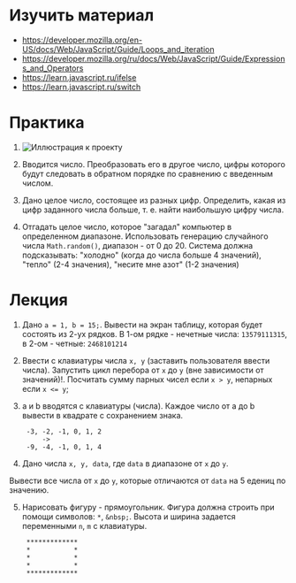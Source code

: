# Изучить материал
* https://developer.mozilla.org/en-US/docs/Web/JavaScript/Guide/Loops_and_iteration
* https://developer.mozilla.org/ru/docs/Web/JavaScript/Guide/Expressions_and_Operators
* https://learn.javascript.ru/ifelse
* https://learn.javascript.ru/switch

# Практика

1. ![Иллюстрация к проекту](task_1.png)
 
2. Вводится число. Преобразовать его в другое число, цифры которого будут следовать в обратном порядке по сравнению с введенным числом.

3. Дано целое число, состоящее из разных цифр. Определить, какая из цифр заданного числа больше, т. е. найти наибольшую цифру числа.

4. Отгадать целое число, которое "загадал" компьютер в определенном диапазоне. Использовать генерацию случайного числа `Math.random()`, диапазон - от 0 до 20.
Система должна подсказывать: "холодно" (когда до числа больше 4 значений), "тепло" (2-4 значения), "несите мне азот" (1-2 значения) 



# Лекция

1. Дано `a = 1, b = 15;`. Вывести на экран таблицу, которая будет состоять из 2-ух рядков. В 1-ом рядке - нечетные числа: `13579111315`, в 2-ом - четные: `2468101214`

2. Ввести с клавиатуры числа `x, y` (заставить пользователя ввести числа). Запустить цикл перебора от `x` до `y` (вне зависимости от значений)!. Посчитать сумму парных чисел если `x > y`, непарных если `x <= y`;

3. a и b вводятся с клавиатуры (числа). Каждое число от a до b вывести в квадрате с сохранением знака.

        -3, -2, -1, 0, 1, 2 
            -> 
        -9, -4, -1, 0, 1, 4

4. Дано числа `x, y, data`, где `data` в диапазоне от `x` до `y`.

Вывести все числа от `x` до `y`, которые отличаются от `data` на 5 едениц по значению.

5. Нарисовать фигуру - прямоугольник. Фигура должна строить при помощи символов: `*`, `&nbsp;`.
Высота и ширина задается переменными `n`, `m` с клавиатуры.

        *************
        *           *
        *           *
        *           *
        *************